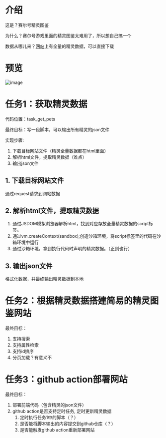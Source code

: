# 介绍
这是？赛尔号精灵图鉴

为什么？赛尔号游戏里面的精灵图鉴太难用了，所以想自己搞一个

数据从哪儿来？[网站](https://news.4399.com/seer/jinglingdaquan/)上有全量的精灵数据，可以直接下载

# 预览

![image](https://github.com/user-attachments/assets/7140366d-6fb8-4871-8848-060b77ac1b8c)


# 任务1：获取精灵数据

代码位置：task_get_pets

最终目标：写一段脚本，可以输出所有精灵的json文件

实现步骤:

1. 下载目标网站文件（精灵全量数据都在html里面）
2. 解析html文件，提取精灵数据（难点）
3. 输出json文件

## 1. 下载目标网站文件

通过request请求到网站数据

## 2. 解析html文件，提取精灵数据

1. 通过JSDOM模拟浏览器解析html，找到对应存放全量精灵数据的script标签。
2. 通过vm.createContext(sandbox);创造沙箱环境，将script标签里的代码在沙箱环境中运行
3. 通过沙箱环境，拿到执行代码时声明的精灵数据。（正则也行）

## 3. 输出json文件

格式化数据，并最终输出精灵数据到本地

# 任务2：根据精灵数据搭建简易的精灵图鉴网站

最终目标：

1. 支持搜索
2. 支持属性检索
3. 支持id排序
4. 分页加载？有意义不

# 任务3：github action部署网站

最终目标：

1. 部署前端代码（包含精灵的json文件）
2. github action是否支持定时任务, 定时更新精灵数据
   1. 定时执行任务1中的脚本（？）
   2. 是否能将脚本输出的内容提交到github仓库（？）
   3. 是否能触发github action重新部署网站
